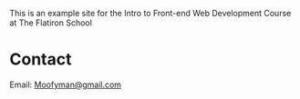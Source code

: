 

This is an example site for the Intro to Front-end Web Development Course at The Flatiron School

# Contact

Email: Moofyman@gmail.com

